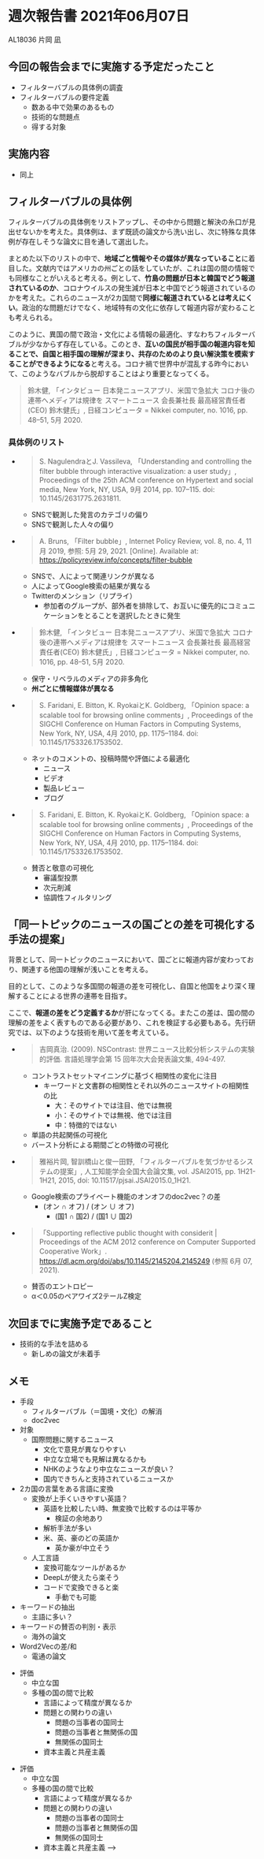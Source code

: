 <!-- tex script for md -->
<script type="text/javascript" async src="https://cdnjs.cloudflare.com/ajax/libs/mathjax/2.7.7/MathJax.js?config=TeX-MML-AM_CHTML">
</script>
<script type="text/x-mathjax-config">
 MathJax.Hub.Config({
 tex2jax: {
 inlineMath: [['$', '$'] ],
 displayMath: [ ['$$','$$'], ["\\[","\\]"] ]
 }
 });
</script>

# 週次報告書 2021年06月07日
AL18036 片岡 凪

## 今回の報告会までに実施する予定だったこと
- フィルターバブルの具体例の調査
- フィルターバブルの要件定義
    - 数ある中で効果のあるもの
    - 技術的な問題点
    - 得する対象

## 実施内容
- 同上

## フィルターバブルの具体例
フィルターバブルの具体例をリストアップし、その中から問題と解決の糸口が見出せないかを考えた。具体例は、まず既読の論文から洗い出し、次に特殊な具体例が存在しそうな論文に目を通して選出した。

まとめた以下のリストの中で、**地域ごと情報やその媒体が異なっていること**に着目した。文献内ではアメリカの州ごとの話をしていたが、これは国の間の情報でも同様なことがいえると考える。例として、**竹島の問題が日本と韓国でどう報道されているのか**、コロナウイルスの発生減が日本と中国でどう報道されているのかを考えた。これらのニュースが2カ国間で**同様に報道されているとは考えにくい**。政治的な問題だけでなく、地域特有の文化に依存して報道内容が変わることも考えられる。

このように、異国の間で政治・文化による情報の最適化、すなわちフィルターバブルが少なからず存在している。このとき、**互いの国民が相手国の報道内容を知ることで、自国と相手国の理解が深まり、共存のためのより良い解決策を模索することができるようになる**と考える。コロナ禍で世界中が混乱する昨今において、このようなバブルから脱却することはより重要となってくる。
> 鈴木健, 「インタビュー 日本発ニュースアプリ、米国で急拡大 コロナ後の連帯へメディアは規律を スマートニュース 会長兼社長 最高経営責任者(CEO) 鈴木健氏」, 日経コンピュータ = Nikkei computer, no. 1016, pp. 48–51, 5月 2020.

### 具体例のリスト
- > S. NagulendraとJ. Vassileva, 「Understanding and controlling the filter bubble through interactive visualization: a user study」, Proceedings of the 25th ACM conference on Hypertext and social media, New York, NY, USA, 9月 2014, pp. 107–115. doi: 10.1145/2631775.2631811.
    - SNSで観測した発言のカテゴリの偏り
    - SNSで観測した人々の偏り
- > A. Bruns, 「Filter bubble」, Internet Policy Review, vol. 8, no. 4, 11月 2019, 参照: 5月 29, 2021. [Online]. Available at: https://policyreview.info/concepts/filter-bubble
    - SNSで、人によって関連リンクが異なる
    - 人によってGoogle検索の結果が異なる
    - Twitterのメンション（リプライ）
        - 参加者のグループが、部外者を排除して、お互いに優先的にコミュニケーションをとることを選択したときに発生
<!-- - > 明子小川, 「分断の時代におけるナラティヴとストーリーテリング教育」, 言語文化教育研究, vol. 16, pp. 45–54, 2018, doi: 10.14960/gbkkg.16.45.
    - 誰もがモノを言えるように（エコーチェンバー？） -->
- > 鈴木健, 「インタビュー 日本発ニュースアプリ、米国で急拡大 コロナ後の連帯へメディアは規律を スマートニュース 会長兼社長 最高経営責任者(CEO) 鈴木健氏」, 日経コンピュータ = Nikkei computer, no. 1016, pp. 48–51, 5月 2020.
    - 保守・リベラルのメディアの非多角化
    - **州ごとに情報媒体が異なる**
- > S. Faridani, E. Bitton, K. RyokaiとK. Goldberg, 「Opinion space: a scalable tool for browsing online comments」, Proceedings of the SIGCHI Conference on Human Factors in Computing Systems, New York, NY, USA, 4月 2010, pp. 1175–1184. doi: 10.1145/1753326.1753502.
    - ネットのコメントの、投稿時間や評価による最適化
        - ニュース
        - ビデオ
        - 製品レビュー
        - ブログ
- > S. Faridani, E. Bitton, K. RyokaiとK. Goldberg, 「Opinion space: a scalable tool for browsing online comments」, Proceedings of the SIGCHI Conference on Human Factors in Computing Systems, New York, NY, USA, 4月 2010, pp. 1175–1184. doi: 10.1145/1753326.1753502.
    - 賛否と敬意の可視化
        - 審議型投票
        - 次元削減
        - 協調性フィルタリング


## 「同一トピックのニュースの国ごとの差を可視化する手法の提案」
背景として、同一トピックのニュースにおいて、国ごとに報道内容が変わっており、関連する他国の理解が浅いことを考える。

目的として、このような多国間の報道の差を可視化し、自国と他国をより深く理解することによる世界の連帯を目指す。

ここで、**報道の差をどう定義するか**が肝になってくる。またこの差は、国の間の理解の差をよく表すものである必要があり、これを検証する必要もある。先行研究では、以下のような技術を用いて差を考えている。

- > 吉岡真治. (2009). NSContrast: 世界ニュース比較分析システムの実験的評価. 言語処理学会第 15 回年次大会発表論文集, 494-497.
    - コントラストセットマイニングに基づく相関性の変化に注目
        - キーワードと文書群の相関性とそれ以外のニュースサイトの相関性の比
            - 大：そのサイトでは注目、他では無視
            - 小：そのサイトでは無視、他では注目
            - 中：特徴的ではない
    - 単語の共起関係の可視化
    - バースト分析による期間ごとの特徴の可視化
- > 雅裕片岡, 智訓橋山と俊一田野, 「フィルターバブルを気づかせるシステムの提案」, 人工知能学会全国大会論文集, vol. JSAI2015, pp. 1H21-1H21, 2015, doi: 10.11517/pjsai.JSAI2015.0_1H21.
    - Google検索のプライベート機能のオンオフのdoc2vec？の差
        - (オン ∩ オフ) / (オン ∪ オフ)
            - (国1 ∩ 国2) / (国1 ∪ 国2)
- > 「Supporting reflective public thought with considerit | Proceedings of the ACM 2012 conference on Computer Supported Cooperative Work」. https://dl.acm.org/doi/abs/10.1145/2145204.2145249 (参照 6月 07, 2021).
    - 賛否のエントロピー
    - α＜0.05のペアワイズ2テールZ検定

## 次回までに実施予定であること
- 技術的な手法を詰める
    - 新しめの論文が未着手

## メモ
- 手段
    - フィルターバブル（＝国境・文化）の解消
    - doc2vec
- 対象
    - 国際問題に関するニュース
        - 文化で意見が異なりやすい
        - 中立な立場でも見解は異なるかも
        - NHKのようなより中立なニュースが良い？
        - 国内できちんと支持されているニュースか
- 2カ国の言葉をある言語に変換
    - 変換が上手くいきやすい英語？
        - 英語を比較したい時、無変換で比較するのは平等か
            - 検証の余地あり
        - 解析手法が多い
        - 米、英、豪のどの英語か
            - 英か豪が中立そう
    - 人工言語
        - 変換可能なツールがあるか
        - DeepLが使えたら楽そう
        - コードで変換できると楽
            - 手動でも可能
- キーワードの抽出
    - 主語に多い？
- キーワードの賛否の判別・表示
    - 海外の論文
- Word2Vecの差/和
    - 電通の論文
<!-- - 賛否が中立な国の算出
    - 多くの国で賛否度を求める
        - 当事国の賛否度の間の賛否度を選択？
        - 多数派を選択？
        - 賛否度の平均を選択？ -->
- 評価
    - 中立な国
    - 多種の国の間で比較
        - 言語によって精度が異なるか
        - 問題との関わりの違い
            - 問題の当事者の国同士
            - 問題の当事者と無関係の国
            - 無関係の国同士
        - 資本主義と共産主義

<!-- 
メモ
- フィルターバブルの検索結果がCiNiiで2ページでびっくり

- 手段
    - フィルターバブル（＝国境・文化）の解消
    - doc2vec
- 対象
    - 国際問題に関するニュース
        - 文化で意見が異なりやすい
        - 中立な立場でも見解は異なるかも
        - NHKのようなより中立なニュースが良い？
        - 国内できちんと支持されているニュースか
- 2カ国の言葉をある言語に変換
    - 変換が上手くいきやすい英語？
        - 英語を比較したい時、無変換で比較するのは平等か
            - 検証の余地あり
        - 解析手法が多い
        - 米、英、豪のどの英語か
            - 英か豪が中立そう
    - 人工言語
        - 変換可能なツールがあるか
        - DeepLが使えたら楽そう
        - コードで変換できると楽
            - 手動でも可能
- キーワードの抽出
    - 主語に多い？
- キーワードの賛否の判別・表示
    - 海外の論文
- Word2Vecの差/和
    - 電通の論文
<!-- - 賛否が中立な国の算出
    - 多くの国で賛否度を求める
        - 当事国の賛否度の間の賛否度を選択？
        - 多数派を選択？
        - 賛否度の平均を選択？ -->
- 評価
    - 中立な国
    - 多種の国の間で比較
        - 言語によって精度が異なるか
        - 問題との関わりの違い
            - 問題の当事者の国同士
            - 問題の当事者と無関係の国
            - 無関係の国同士
        - 資本主義と共産主義
-->